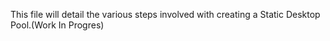 This file will detail the various steps involved with creating a Static Desktop Pool.(Work In Progres)